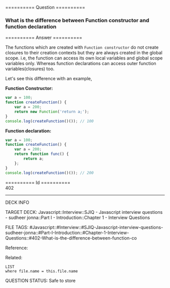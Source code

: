 ========== Question ==========  

### What is the difference between Function constructor and function declaration  

========== Answer ==========  

The functions which are created with `Function constructor` do not create closures to their creation contexts but they are always created in the global scope. i.e, the function can access its own local variables and global scope variables only. Whereas function declarations can access outer function variables(closures) too.

Let's see this difference with an example,

**Function Constructor:**

```javascript
var a = 100;
function createFunction() {
    var a = 200;
    return new Function('return a;');
}
console.log(createFunction()()); // 100
```

**Function declaration:**

```javascript
var a = 100;
function createFunction() {
    var a = 200;
    return function func() {
        return a;
    };
}
console.log(createFunction()()); // 200
```

========== Id ==========  
402

---

DECK INFO

TARGET DECK: Javascript::Interview::SJIQ - Javascript interview questions - sudheer jonna::Part I - Introduction::Chapter 1 - Interview Questions

FILE TAGS: #Javascript::#Interview::#SJIQ-Javascript-interview-questions-sudheer-jonna::#Part-I-Introduction::#Chapter-1-Interview-Questions::#402-What-is-the-difference-between-function-co

Reference:

Related:

```dataview
LIST
where file.name = this.file.name
```

QUESTION STATUS: Safe to store
